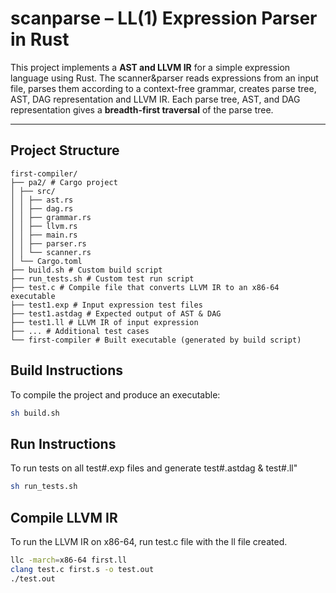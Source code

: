 # scanparse – LL(1) Expression Parser in Rust

This project implements a **AST and LLVM IR** for a simple expression language using Rust.
The scanner&parser reads expressions from an input file, parses them according to a context-free grammar, creates parse tree, AST, DAG representation and LLVM IR. Each parse tree, AST, and DAG representation gives a **breadth-first traversal** of the parse tree.

---

## Project Structure
```
first-compiler/
├── pa2/ # Cargo project
│ ├── src/
│ │ ├── ast.rs
│ │ ├── dag.rs
│ │ ├── grammar.rs
│ │ ├── llvm.rs
│ │ ├── main.rs
│ │ ├── parser.rs
│ │ └── scanner.rs
│ └── Cargo.toml
├── build.sh # Custom build script
├── run_tests.sh # Custom test run script
├── test.c # Compile file that converts LLVM IR to an x86-64 executable
├── test1.exp # Input expression test files
├── test1.astdag # Expected output of AST & DAG
├── test1.ll # LLVM IR of input expression
├── ... # Additional test cases
└── first-compiler # Built executable (generated by build script)
``` 

## Build Instructions

To compile the project and produce an executable:

```bash
sh build.sh
```

## Run Instructions

To run tests on all test#.exp files and generate test#.astdag & test#.ll"

```bash
sh run_tests.sh
```

## Compile LLVM IR

To run the LLVM IR on x86-64, run test.c file with the ll file created.

```bash
llc -march=x86-64 first.ll
clang test.c first.s -o test.out
./test.out
```
